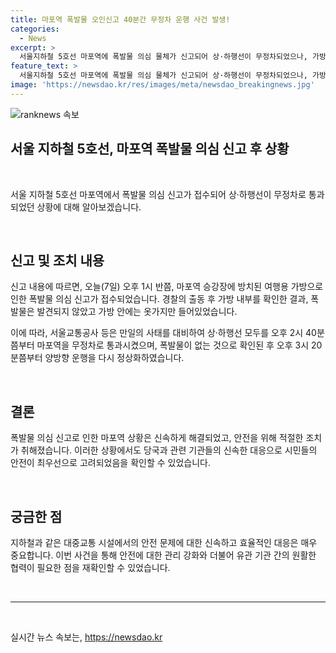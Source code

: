 ```yaml
---
title: 마포역 폭발물 오인신고 40분간 무정차 운행 사건 발생!
categories:
  - News
excerpt: >
  서울지하철 5호선 마포역에 폭발물 의심 물체가 신고되어 상·하행선이 무정차되었으나, 가방 내 옷가지만 확인돼 정상화됐다. 경찰과 공사가 대비조치 후 양방향 운행을 회복했다. (150자)
feature_text: >
  서울지하철 5호선 마포역에 폭발물 의심 물체가 신고되어 상·하행선이 무정차되었으나, 가방 내 옷가지만 확인돼 정상화됐다. 경찰과 공사가 대비조치 후 양방향 운행을 회복했다. (150자)
image: 'https://newsdao.kr/res/images/meta/newsdao_breakingnews.jpg'
---
```


<p><img src="https://newsdao.kr/res/images/meta/newsdao_breakingnews.jpg" alt="ranknews 속보" /></p>

<h2>서울 지하철 5호선, 마포역 폭발물 의심 신고 후 상황</h2>

<p data-ke-size="size16">&nbsp;</p>

<p>서울 지하철 5호선 마포역에서 폭발물 의심 신고가 접수되어 상·하행선이 무정차로 통과되었던 상황에 대해 알아보겠습니다.</p>

<p data-ke-size="size16">&nbsp;</p>

<h2 data-ke-size="size26">신고 및 조치 내용</h2>

<p data-ke-size="size16">신고 내용에 따르면, 오늘(7일) 오후 1시 반쯤, 마포역 승강장에 방치된 여행용 가방으로 인한 폭발물 의심 신고가 접수되었습니다. 경찰의 출동 후 가방 내부를 확인한 결과, 폭발물은 발견되지 않았고 가방 안에는 옷가지만 들어있었습니다. </p>

<p data-ke-size="size16">이에 따라, 서울교통공사 등은 만일의 사태를 대비하여 상·하행선 모두를 오후 2시 40분쯤부터 마포역을 무정차로 통과시켰으며, 폭발물이 없는 것으로 확인된 후 오후 3시 20분쯤부터 양방향 운행을 다시 정상화하였습니다.</p>

<p data-ke-size="size16">&nbsp;</p>

<h2 data-ke-size="size26">결론</h2>

<p data-ke-size="size16">폭발물 의심 신고로 인한 마포역 상황은 신속하게 해결되었고, 안전을 위해 적절한 조치가 취해졌습니다. 이러한 상황에서도 당국과 관련 기관들의 신속한 대응으로 시민들의 안전이 최우선으로 고려되었음을 확인할 수 있었습니다.</p>

<p data-ke-size="size16">&nbsp;</p>

<h2 data-ke-size="size26">궁금한 점</h2>

<p data-ke-size="size16">지하철과 같은 대중교통 시설에서의 안전 문제에 대한 신속하고 효율적인 대응은 매우 중요합니다. 이번 사건을 통해 안전에 대한 관리 강화와 더불어 유관 기관 간의 원활한 협력이 필요한 점을 재확인할 수 있었습니다. </p>

<p data-ke-size="size16">&nbsp;</p>

<hr>

<p data-ke-size="size16">&nbsp;</p>
실시간 뉴스 속보는, <a href="https://newsdao.kr" rel="dofollow">https://newsdao.kr</a>


